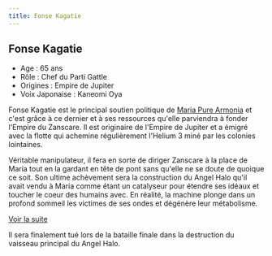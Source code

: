 ```yaml
---
title: Fonse Kagatie
---
```


Fonse Kagatie
-------------





* Age : 65 ans
* Rôle : Chef du Parti Gattle
* Origines : Empire de Jupiter
* Voix Japonaise : Kaneomi Oya


Fonse Kagatie est le principal soutien politique de [Maria Pure Armonia](uc/victory-gundam/maria-pure-armonia.html) et c'est grâce à ce dernier et à ses ressources qu'elle parviendra à fonder l'Empire du Zanscare. Il est originaire de l'Empire de Jupiter et a émigré avec la flotte qui achemine régulièrement l'Helium 3 miné par les colonies lointaines.


Véritable manipulateur, il fera en sorte de diriger Zanscare à la place de Maria tout en la gardant en tête de pont sans qu'elle ne se doute de quoique ce soit. Son ultime achèvement sera la construction du Angel Halo qu'il avait vendu à Maria comme étant un catalyseur pour étendre ses idéaux et toucher le coeur des humains avec. En réalité, la machine plonge dans un profond sommeil les victimes de ses ondes et dégénère leur métabolisme.


[Voir la suite](javascript:spoiler();)


Il sera finalement tué lors de la bataille finale dans la destruction du vaisseau principal du Angel Halo.


